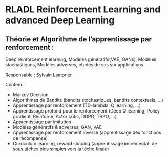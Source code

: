 # RLADL Reinforcement Learning and advanced Deep Learning

## Théorie et Algorithme de l’apprentissage par renforcement :
Deep reinforcement learning, Modèles génératifs(VAE, GANs), Modèles stochastiques, Modèles adverses, études de cas sur applications.

Responsable : Sylvain Lamprier
  
Contenu:
* Markov Decision 
* Algorithmes de Bandits (bandits stochastiques, bandits contextuels, …)
* Apprentissage par renforcement (TD-lambda, Q learning, …)
* Apprentissage profond pour le renforcement (Deep Q learning, Policy gradient, Reinforce, Actor critic, DDPG, TRPO, …)
* Apprentissage par imitation
* Modèles génératifs & adverses, GAN, VAE
* Apprentissage par renforcement inverse (apprentissage des fonctions de récompense)
* Curriculum learning, reward shaping (apprentissage incrémental: de sous tâches plus simples vers la tâche finale)
